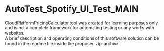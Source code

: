 # AutoTest_Spotify_UI_Test_MAIN
CloudPlatformPricingCalculator tool was created for learning purposes only and is not a complete framework for automating testing or any works with websites.  
A brief description and operating conditions of this software solution can be found in the readme file inside the proposed zip-archive.
